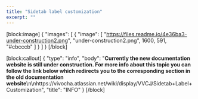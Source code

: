 ```yaml
---
title: "Sidetab label customization"
excerpt: ""
---
```

[block:image]
{
  "images": [
    {
      "image": [
        "https://files.readme.io/4e36ba3-under-construction2.png",
        "under-construction2.png",
        1600,
        591,
        "#cbcccb"
      ]
    }
  ]
}
[/block]

[block:callout]
{
  "type": "info",
  "body": "**Currently the new documentation website is still under construction. For more info about this topic you can follow the link below which redirects you to the corresponding section in the old documentation website**\n\nhttps://vivocha.atlassian.net/wiki/display/VVCJ/Sidetab+Label+Customization",
  "title": "INFO"
}
[/block]
